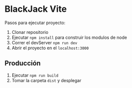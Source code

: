 # BlackJack Vite

Pasos para ejecutar proyecto: 

1. Clonar repositorio
2. Ejecutar ```npm install``` para construir los modulos de node
3. Correr el devServer ```npm run dev```
4. Abrir el proyecto en el ```localhost:3000```

## Producción

1. Ejecutar ```npm run build```
2. Tomar la carpeta ```dist``` y desplegar
